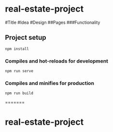# real-estate-project

#Title
#Idea
#Design
##Pages
###Functionality

## Project setup
```
npm install
```

### Compiles and hot-reloads for development
```
npm run serve
```

### Compiles and minifies for production
```
npm run build
```

=======
# real-estate-project

